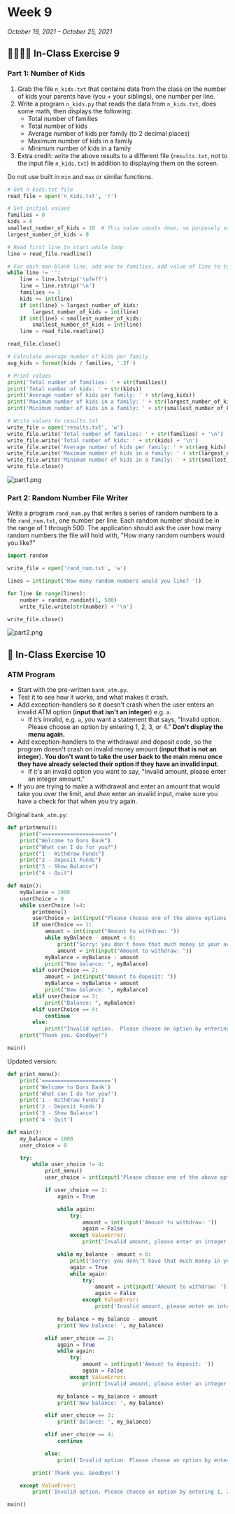 # Week 9

*October 19, 2021 – October 25, 2021*

## 👨‍👩‍👧‍👦 In-Class Exercise 9

### Part 1: Number of Kids

1. Grab the file `n_kids.txt` that contains data from the class on the number of kids your parents have (you + your siblings), one number per line.
2. Write a program `n_kids.py` that reads the data from `n_kids.txt`, does some math, then displays the following:
    - Total number of families
    - Total number of kids
    - Average number of kids per family (to 2 decimal places)
    - Maximum number of kids in a family
    - Minimum number of kids in a family
3. Extra credit: write the above results to a different file (`results.txt`, not to the input file `n_kids.txt`) in addition to displaying them on the screen.

Do not use built in `min` and `max` or similar functions.

```python
# Get n_kids.txt file
read_file = open('n_kids.txt', 'r')

# Set initial values
families = 0
kids = 0
smallest_number_of_kids = 10  # This value counts down, so purposely set high
largest_number_of_kids = 0

# Read first line to start while loop
line = read_file.readline()

# For each non-blank line, add one to families, add value of line to total kids count, and compare min and max kids
while line != '':
    line = line.lstrip('\ufeff')
    line = line.rstrip('\n')
    families += 1
    kids += int(line)
    if int(line) > largest_number_of_kids:
        largest_number_of_kids = int(line)
    if int(line) < smallest_number_of_kids:
        smallest_number_of_kids = int(line)
    line = read_file.readline()

read_file.close()

# Calculate average number of kids per family
avg_kids = format(kids / families, '.2f')

# Print values
print('Total number of families: ' + str(families))
print('Total number of kids: ' + str(kids))
print('Average number of kids per family: ' + str(avg_kids))
print('Maximum number of kids in a family: ' + str(largest_number_of_kids))
print('Minimum number of kids in a family: ' + str(smallest_number_of_kids))

# Write values to results.txt
write_file = open('results.txt', 'w')
write_file.write('Total number of families: ' + str(families) + '\n')
write_file.write('Total number of kids: ' + str(kids) + '\n')
write_file.write('Average number of kids per family: ' + str(avg_kids) + '\n')
write_file.write('Maximum number of kids in a family: ' + str(largest_number_of_kids) + '\n')
write_file.write('Minimum number of kids in a family: ' + str(smallest_number_of_kids) + '\n')
write_file.close()
```

![part1.png](assets/e9-part1.png)

### Part 2: Random Number File Writer

Write a program `rand_num.py` that writes a series of random numbers to a file `rand_num.txt`, one number per line. Each random number should be in the range of 1 through 500. The application should ask the user how many random numbers the file will hold with, "How many random numbers would you like?"

```python
import random

write_file = open('rand_num.txt', 'w')

lines = int(input('How many random numbers would you like? '))

for line in range(lines):
    number = random.randint(1, 500)
    write_file.write(str(number) + '\n')

write_file.close()
```

![part2.png](assets/e9-part2.png)

## 🏦 In-Class Exercise 10

### ATM Program

- Start with the pre-written `bank_atm.py`.
- Test it to see how it works, and what makes it crash.
- Add exception-handlers so it doesn't crash when the user enters an invalid ATM option (**input that isn't an integer**) e.g. `a`.
    - If it’s invalid, e.g. `a`, you want a statement that says, "Invalid option. Please choose an option by entering 1, 2, 3, or 4." **Don't display the menu again.**
- Add exception-handlers to the withdrawal and deposit code, so the program doesn't crash on invalid money amount (**input that is not an integer**). **You don't want to take the user back to the main menu once they have already selected their option if they have an invalid input.**
    - If it's an invalid option you want to say, "Invalid amount, please enter an integer amount."
- If you are trying to make a withdrawal and enter an amount that would take you over the limit, and *then* enter an invalid input, make sure you have a check for that when you try again.

Original `bank_atm.py`:

```python
def printmenu():
    print("======================")
    print("Welcome to Dons Bank")
    print("What can I do for you?")
    print("1 - Withdraw Funds")
    print("2 - Deposit Funds")
    print("3 - Show Balance")
    print("4 - Quit")

def main():
    myBalance = 1000
    userChoice = 0
    while userChoice !=4:
        printmenu()
        userChoice = int(input("Please choose one of the above options: "))
        if userChoice == 1:
            amount = int(input("Amount to withdraw: "))
            while myBalance - amount < 0:
                print("Sorry: you don't have that much money in your account.")
                amount = int(input("Amount to withdraw: "))
            myBalance = myBalance - amount
            print("New balance: ", myBalance)
        elif userChoice == 2:
            amount = int(input("Amount to deposit: "))
            myBalance = myBalance + amount
            print("New balance: ", myBalance)
        elif userChoice == 3:
            print("Balance: ", myBalance)
        elif userChoice == 4:
            continue
        else:
            print("Invalid option.  Please choose an option by entering 1, 2, 3, or 4.")
    print("Thank you. Goodbye!")

main()
```

Updated version:

```python
def print_menu():
    print('======================')
    print('Welcome to Dons Bank')
    print('What can I do for you?')
    print('1 - Withdraw Funds')
    print('2 - Deposit Funds')
    print('3 - Show Balance')
    print('4 - Quit')

def main():
    my_balance = 1000
    user_choice = 0

    try:
        while user_choice != 4:
            print_menu()
            user_choice = int(input('Please choose one of the above options: '))

            if user_choice == 1:
                again = True

                while again:
                    try:
                        amount = int(input('Amount to withdraw: '))
                        again = False
                    except ValueError:
                        print('Invalid amount, please enter an integer amount.')

                while my_balance - amount < 0:
                    print('Sorry: you don\'t have that much money in your account.')
                    again = True
                    while again:
                        try:
                            amount = int(input('Amount to withdraw: '))
                            again = False
                        except ValueError:
                            print('Invalid amount, please enter an integer amount.')

                my_balance = my_balance - amount
                print('New balance: ', my_balance)

            elif user_choice == 2:
                again = True
                while again:
                    try:
                        amount = int(input('Amount to deposit: '))
                        again = False
                    except ValueError:
                        print('Invalid amount, please enter an integer amount.')

                my_balance = my_balance + amount
                print('New balance: ', my_balance)

            elif user_choice == 3:
                print('Balance: ', my_balance)

            elif user_choice == 4:
                continue

            else:
                print('Invalid option. Please choose an option by entering 1, 2, 3, or 4.')

        print('Thank you. Goodbye!')

    except ValueError:
        print('Invalid option. Please choose an option by entering 1, 2, 3, or 4.')

main()
```
